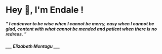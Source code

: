 <h1 title="head"> Hey 👋, I'm Endale !</h1>

**<h5><i>" I endeavor to be wise when I cannot be merry, easy when I cannot be glad, content with what cannot be mended and patient when there is no redress. "</i></h5>**

*<b>___ Elizabeth Montagu ___</b>*
